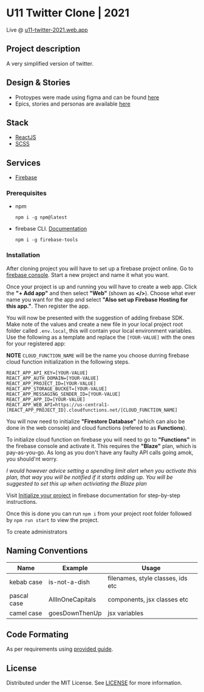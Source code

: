 # U11 Twitter Clone | 2021

Live @ [u11-twitter-2021.web.app](https://u11-twitter-2021.web.app)

## Project description

A very simplified version of twitter.

## Design & Stories

-   Protoypes were made using figma and can be found [here](https://www.figma.com/file/vPz3qkh6oKAx41HkTn0p6S/u11-twitter-clone-wireframes?node-id=11%3A520)
-   Epics, stories and personas are available [here](https://drive.google.com/drive/folders/1wDMPzdWQu0eEedrXgMfpdVIEGkwGCsuL?usp=sharing)

## Stack

-   [ReactJS](https://reactjs.org)
-   [SCSS](https://sass-lang.com/documentation)

## Services

-   [Firebase](https://firebase.google.com)

### Prerequisites

-   npm
    ```
    npm i -g npm@latest
    ```
-   firebase CLI. [Documentation](https://firebase.google.com/docs/cli)
    ```
    npm i -g firebase-tools
    ```

### Installation

After cloning project you will have to set up a firebase project online. Go to [firebase console](https://console.firebase.google.com/). Start a new project and name it what you want.

Once your project is up and running you will have to create a web app. Click the **"+ Add app"** and then select **"Web"** (shown as **</>**). Choose what ever name you want for the app and select **"Also set up Firebase Hosting for this app."**. Then register the app.

You will now be presented with the suggestion of adding firebase SDK. Make note of the values and create a new file in your local project root folder called `.env.local`, this will contain your local environment variables. Use the following as a template and replace the `[YOUR-VALUE]` with the ones for your registered app:

**NOTE** `CLOUD_FUNCTION_NAME` will be the name you choose durring firebase cloud function initialization in the following steps.

```
REACT_APP_API_KEY=[YOUR-VALUE]
REACT_APP_AUTH_DOMAIN=[YOUR-VALUE]
REACT_APP_PROJECT_ID=[YOUR-VALUE]
REACT_APP_STORAGE_BUCKET=[YOUR-VALUE]
REACT_APP_MESSAGING_SENDER_ID=[YOUR-VALUE]
REACT_APP_APP_ID=[YOUR-VALUE]
REACT_APP_WEB_API=https://us-central1-[REACT_APP_PROJECT_ID].cloudfunctions.net/[CLOUD_FUNCTION_NAME]
```

You will now need to initialize **"Firestore Database"** (which can also be done in the web console) and cloud functions (refered to as **Functions**).

To initialize cloud function on firebase you will need to go to **"Functions"** in the firebase console and activate it. This requires the **"Blaze"** plan, which is pay-as-you-go. As long as you don't have any faulty API calls going amok, you should'nt worry.

_I would however advice setting a spending limit alert when you activate this plan, that way you will be notified if it starts adding up. You will be suggested to set this up when activiating the Blaze plan_

Visit [Initialize your project](https://firebase.google.com/docs/functions/get-started#initialize-your-project) in firebase documentation for step-by-step instructions.

Once this is done you can run `npm i` from your project root folder followed by `npm run start` to view the project.

To create administrators

## Naming Conventions

| Name        | Example          | Usage                             |
| ----------- | ---------------- | --------------------------------- |
| kebab case  | is-not-a-dish    | filenames, style classes, ids etc |
| pascal case | AllInOneCapitals | components, jsx classes etc       |
| camel case  | goesDownThenUp   | jsx variables                     |

## Code Formating

As per requirements using [provided guide](https://vicvijayakumar.com/blog/eslint-airbnb-style-guide-prettier).

## License

Distributed under the MIT License. See [LICENSE](LICENSE.txt) for more information.
